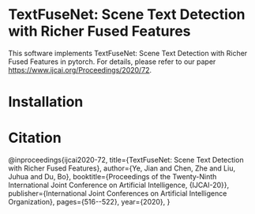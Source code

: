 # TextFuseNet: Scene Text Detection with Richer Fused Features
This software implements TextFuseNet: Scene Text Detection with Richer Fused Features in pytorch. For details, please refer to our paper https://www.ijcai.org/Proceedings/2020/72.

# Installation

# Citation
@inproceedings{ijcai2020-72,
  title={TextFuseNet: Scene Text Detection with Richer Fused Features},
  author={Ye, Jian and Chen, Zhe and Liu, Juhua and Du, Bo},
  booktitle={Proceedings of the Twenty-Ninth International Joint Conference on Artificial Intelligence, {IJCAI-20}},
  publisher={International Joint Conferences on Artificial Intelligence Organization},
  pages={516--522},
  year={2020},
}

